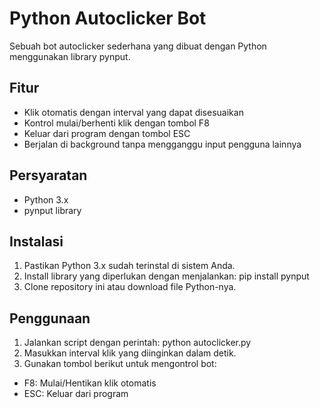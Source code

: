 # Python Autoclicker Bot

Sebuah bot autoclicker sederhana yang dibuat dengan Python menggunakan library pynput.

## Fitur

- Klik otomatis dengan interval yang dapat disesuaikan
- Kontrol mulai/berhenti klik dengan tombol F8
- Keluar dari program dengan tombol ESC
- Berjalan di background tanpa mengganggu input pengguna lainnya

## Persyaratan

- Python 3.x
- pynput library

## Instalasi

1. Pastikan Python 3.x sudah terinstal di sistem Anda.
2. Install library yang diperlukan dengan menjalankan:
    pip install pynput
3. Clone repository ini atau download file Python-nya.

## Penggunaan

1. Jalankan script dengan perintah:
    python autoclicker.py
2. Masukkan interval klik yang diinginkan dalam detik.
3. Gunakan tombol berikut untuk mengontrol bot:
- F8: Mulai/Hentikan klik otomatis
- ESC: Keluar dari program

